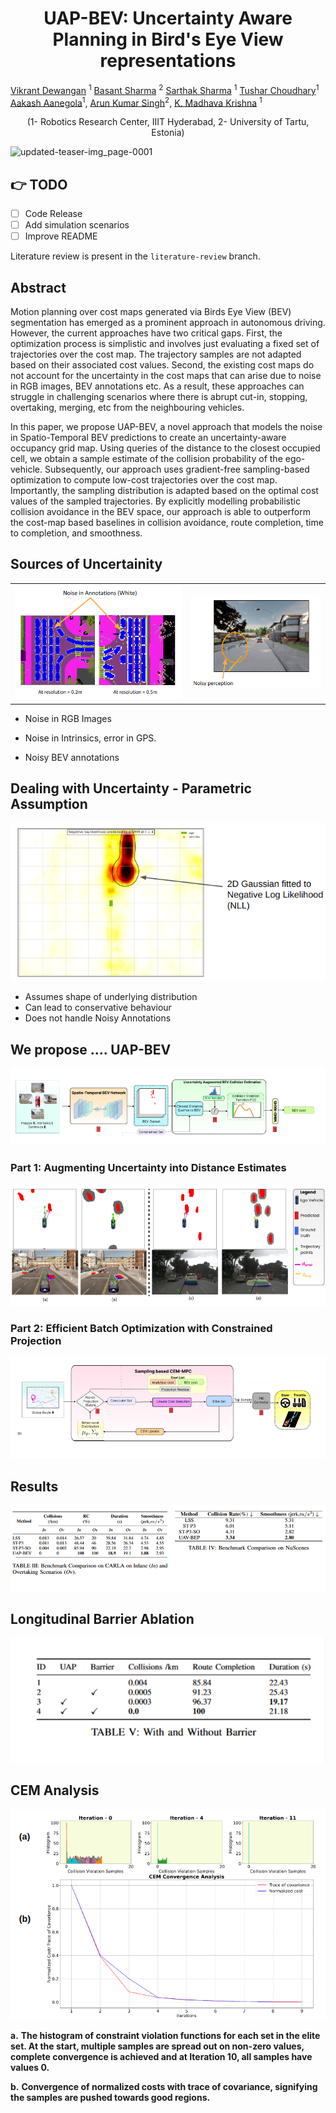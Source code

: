 <h1 align = "center">UAP-BEV: Uncertainty Aware Planning in Bird's Eye View representations </h1>

[Vikrant Dewangan](https://vikr-182.github.io/) <sup>1</sup>
[Basant Sharma](https://www.etis.ee/CV/Basant_Sharma) <sup>2</sup>
[Sarthak Sharma](https://scholar.google.com/citations?user=4uKV9aIAAAAJ&hl=en) <sup>1</sup>
[Tushar Choudhary](https://tusharc31.github.io/)<sup>1</sup>
[Aakash Aanegola](https://github.com/Aa-Aanegola)<sup>1</sup>, 
[Arun Kumar Singh](https://scholar.google.co.in/citations?user=0zgDoIEAAAAJ&hl=en)<sup>2</sup>, 
[K. Madhava Krishna](https://scholar.google.co.in/citations?user=QDuPGHwAAAAJ&hl=en) <sup>1</sup>
<p align="center">  (1- Robotics Research Center, IIIT Hyderabad,  2- University of Tartu, Estonia)</p>

![updated-teaser-img_page-0001](https://github.com/Vikr-182/uap-bev/assets/44745884/5c9d35e6-eb6f-4b71-8f62-78dd3fa00829)


## 👉 TODO 
- [ ] Code Release
- [ ] Add simulation scenarios
- [ ] Improve README

Literature review is present in the `literature-review` branch.

## Abstract
Motion planning over cost maps generated via Birds Eye View (BEV) segmentation has emerged as a prominent approach in autonomous driving. However, the current approaches have two critical gaps. First, the optimization
process is simplistic and involves just evaluating a fixed set
of trajectories over the cost map. The trajectory samples are
not adapted based on their associated cost values. Second, the
existing cost maps do not account for the uncertainty in the
cost maps that can arise due to noise in RGB images, BEV
annotations etc. As a result, these approaches can struggle in
challenging scenarios where there is abrupt cut-in, stopping,
overtaking, merging, etc from the neighbouring vehicles.

In this paper, we propose UAP-BEV, a novel approach that models the noise in Spatio-Temporal BEV predictions to create an uncertainty-aware occupancy grid map. Using queries of the distance to the closest occupied cell, we obtain a sample estimate of the collision probability of the ego-vehicle. Subsequently, our approach uses gradient-free sampling-based optimization to compute low-cost trajectories over the cost map. Importantly, the sampling distribution is adapted based on the optimal cost values of the sampled trajectories. By explicitly modelling probabilistic collision avoidance in the BEV space, our approach is able to outperform the cost-map based baselines in collision avoidance, route completion, time to completion, and smoothness.

[//]: # (Paste images in this section before the table)

## Sources of Uncertainity
<table>
  <tr>
    <td><img src="/README/imgs/uncertain1.png" alt="Image 1"></td>
    <td><img src="/README/imgs/uncertain2.png" alt="Image 2"></td>
  </tr>
</table>

- Noise in RGB Images

- Noise in Intrinsics, error in GPS.

- Noisy BEV annotations


## Dealing with Uncertainty - Parametric Assumption
![uncertain4](/README/imgs/uncertain4.png)
- Assumes shape of underlying distribution 
- Can lead to conservative behaviour
- Does not handle Noisy Annotations

## We propose …. UAP-BEV
![bev](/README/imgs/bev.png)

### Part 1: Augmenting Uncertainty into Distance Estimates
![Estimate](/README/imgs/estimate.png)

### Part 2: Efficient Batch Optimization with Constrained Projection
![efficient](/README/imgs/efficient.png)

## Results

![result](/README/imgs/results.png)

## Longitudinal Barrier Ablation
![lba](/README/imgs/lba.png)

## CEM Analysis
![cem](/README/imgs/CEM.png)

**a.** **The histogram of constraint violation functions for each set in the elite set. At the start, multiple samples are spread out on non-zero values, complete convergence is achieved and at Iteration 10, all samples have values 0.**  
  
  
**b.** **Convergence of normalized costs with trace of covariance, signifying the samples are pushed towards good regions.**  

















